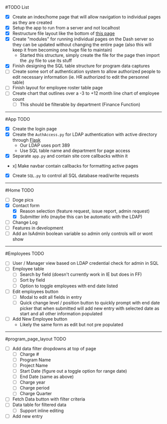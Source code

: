 #TODO List
- [x] Create an index/home page that will allow navigation to individual pages as they are created
- [x] Setup the app to run from a server and not localhost
- [x] Restructure file layout like the bottom of [this page](https://dash.plot.ly/urls)
- [x] Create "modules" for running individual pages on the Dash server so they can be updated without changing the entire page (also this will keep it from becoming one huge file to maintain)
    - Started this structure, simply create the file for the page then import the .py file to use its stuff
- [x] Finish designing the SQL table structure for program data captures
- [ ] Create some sort of authentication system to allow authorized people to edit necessary information (ie. HR authorized to edit the personnel table)
- [ ] Finish layout for employee roster table page
- [ ] Create chart that outlines over a -3 to +12 month line chart of employee count
    - [ ] This should be filterable by department (Finance Function)
---
#App TODO
- [x] Create the login page
- [x] Create the `AuthAccess.py` for LDAP authentication with active directory through [Flask](https://code.tutsplus.com/tutorials/flask-authentication-with-ldap--cms-23101)
    - Our LDAP uses port 389
    - Use SQL table name and department for page access
- [x] Separate `app.py` and contain site core callbacks within it
- x] Make navbar contain callbacks for formatting active pages
- [x] Create `SQL.py` to control all SQL database read/write requests
---
#Home TODO
- [ ] Doge pics
- [x] Contact form
    - [x] Reason selection (feature request, issue report, admin request)
    - [x] Submitter info (maybe this can be automatic with the LDAP)
- [ ] Change Log
- [ ] Features in development
- [ ] Add an IsAdmin boolean variable so admin only controls will or wont show
---
#Employees TODO
- [ ] User / Manager view based on LDAP credential check for admin in SQL
- [ ] Employee table
    - [ ] Search by field (doesn't currently work in IE but does in FF)
    - [ ] Sort by field
    - [ ] Option to toggle employees with end date listed
- [ ] Edit employees button
    - [ ] Modal to edit all fields in entry
    - [ ] Quick change level / position button to quickly prompt with end date picker that when submitted will add new entry with selected date as start and all other information populated
- [ ] Add New Employee button
    - Likely the same form as edit but not pre populated
---
#program_page_layout TODO
- [ ] Add data filter dropdowns at top of page
    - [ ] Charge #
    - [ ] Program Name
    - [ ] Project Name
    - [ ] Start Date (figure out a toggle option for range date)
    - [ ] End Date (same as above)
    - [ ] Charge year
    - [ ] Charge period
    - [ ] Charge Quarter
- [ ] Fetch Data button with filter criteria
- [ ] Data table for filtered data
    - [ ] Support inline editing
- [ ] Add new entry
